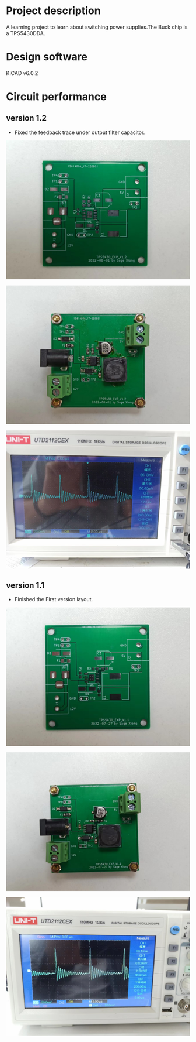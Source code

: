 # Project description

A learning project to learn about switching power supplies.The Buck chip is a TPS5430DDA.

# Design software

KiCAD v6.0.2

# Circuit performance

## version 1.2

- Fixed the feedback trace under output filter capacitor.

![V1.2 PCB](./images/v1_2_PCB.jpg)

![V1.2 焊接成品](./images/v1_2_Compent.jpg)

![V1.2 波形](./images/v1_2_mV.jpg)

## version 1.1

- Finished the First version layout.

![V1.1 PCB](./images/v1_1_PCB.jpg)

![V1.1 焊接成品](./images/v1_1_Compent.jpg)

![V1.1 波形](./images/v1_1_mV.jpg)
